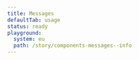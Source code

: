 ```yaml
---
title: Messages
defaultTab: usage
status: ready
playground:
  system: eu
  path: /story/components-messages--info
---
```

